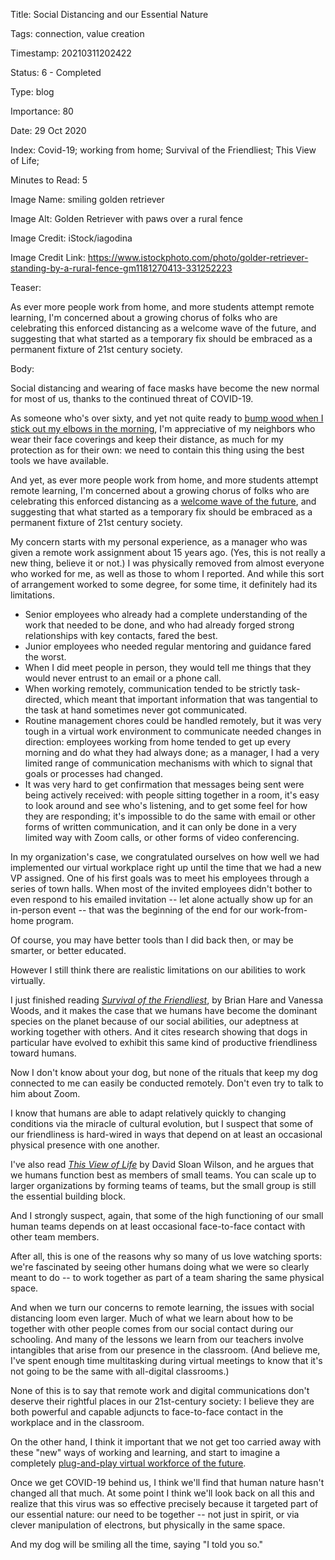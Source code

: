 Title:  Social Distancing and our Essential Nature

Tags:   connection, value creation

Timestamp: 20210311202422

Status: 6 - Completed

Type:   blog

Importance: 80

Date:   29 Oct 2020

Index:  Covid-19; working from home; Survival of the Friendliest; This View of Life; 

Minutes to Read: 5

Image Name: smiling golden retriever

Image Alt: Golden Retriever with paws over a rural fence

Image Credit: iStock/iagodina

Image Credit Link: https://www.istockphoto.com/photo/golder-retriever-standing-by-a-rural-fence-gm1181270413-331252223

Teaser: 

As ever more people work from home, and more students attempt remote learning, I'm concerned about a growing chorus of folks who are celebrating this enforced distancing as a welcome wave of the future, and suggesting that what started as a temporary fix should be embraced as a permanent fixture of 21st century society.


Body: 

Social distancing and wearing of face masks have become the new normal for most of us, thanks to the continued threat of COVID-19. 

As someone who's over sixty, and yet not quite ready to [bump wood when I stick out my elbows in the morning][bumpwood], I'm appreciative of my neighbors who wear their face coverings and keep their distance, as much for my protection as for their own: we need to contain this thing using the best tools we have available. 

And yet, as ever more people work from home, and more students attempt remote learning, I'm concerned about a growing chorus of folks who are celebrating this enforced distancing as a [welcome wave of the future][future], and suggesting that what started as a temporary fix should be embraced as a permanent fixture of 21st century society. 

My concern starts with my personal experience, as a manager who was given a remote work assignment about 15 years ago. (Yes, this is not really a new thing, believe it or not.) I was physically removed from almost everyone who worked for me, as well as those to whom I reported. And while this sort of arrangement worked to some degree, for some time, it definitely had its limitations. 

* Senior employees who already had a complete understanding of the work that needed to be done, and who had already forged strong relationships with key contacts, fared the best. 
* Junior employees who needed regular mentoring and guidance fared the worst.
* When I did meet people in person, they would tell me things that they would never entrust to an email or a phone call.
* When working remotely, communication tended to be strictly task-directed, which meant that important information that was tangential to the task at hand sometimes never got communicated. 
* Routine management chores could be handled remotely, but it was very tough in a virtual work environment to communicate needed changes in direction: employees working from home tended to get up every morning and do what they had always done; as a manager, I had a very limited range of communication mechanisms with which to signal that goals or processes had changed. 
* It was very hard to get confirmation that messages being sent were being actively received: with people sitting together in a room, it's easy to look around and see who's listening, and to get some feel for how they are responding; it's impossible to do the same with email or other forms of written communication, and it can only be done in a very limited way with Zoom calls, or other forms of video conferencing. 

In my organization's case, we congratulated ourselves on how well we had implemented our virtual workplace right up until the time that we had a new VP assigned. One of his first goals was to meet his employees through a series of town halls. When most of the invited employees didn't bother to even respond to his emailed invitation -- let alone actually show up for an in-person event -- that was the beginning of the end for our work-from-home program. 

Of course, you may have better tools than I did back then, or may be smarter, or better educated. 

However I still think there are realistic limitations on our abilities to work virtually. 

I just finished reading *[Survival of the Friendliest][harewoods]*, by Brian Hare and Vanessa Woods, and it makes the case that we humans have become the dominant species on the planet because of our social abilities, our adeptness at working together with others. And it cites research showing that dogs in particular have evolved to exhibit this same kind of productive friendliness toward humans.  

Now I don't know about your dog, but none of the rituals that keep my dog connected to me can easily be conducted remotely. Don't even try to talk to him about Zoom. 

I know that humans are able to adapt relatively quickly to changing conditions via the miracle of cultural evolution, but I suspect that some of our friendliness is hard-wired in ways that depend on at least an occasional physical presence with one another. 

I've also read *[This View of Life][dswilson]* by David Sloan Wilson, and he argues that we humans function best as members of small teams. You can scale up to larger organizations by forming teams of teams, but the small group is still the essential building block. 

And I strongly suspect, again, that some of the high functioning of our small human teams depends on at least occasional face-to-face contact with other team members. 

After all, this is one of the reasons why so many of us love watching sports: we're fascinated by seeing other humans doing what we were so clearly meant to do -- to work together as part of a team sharing the same physical space. 

And when we turn our concerns to remote learning, the issues with social distancing loom even larger. Much of what we learn about how to be together with other people comes from our social contact during our schooling. And many of the lessons we learn from our teachers involve intangibles that arise from our presence in the classroom. (And believe me, I've spent enough time multitasking during virtual meetings to know that it's not going to be the same with all-digital classrooms.) 

None of this is to say that remote work and digital communications don't deserve their rightful places in our 21st-century society: I believe they are both powerful and capable adjuncts to face-to-face contact in the workplace and in the classroom. 

On the other hand, I think it important that we not get too carried away with these "new" ways of working and learning, and start to imagine a completely [plug-and-play virtual workforce of the future][revolution]. 

Once we get COVID-19 behind us, I think we'll find that human nature hasn't changed all that much. At some point I think we'll look back on all this and realize that this virus was so effective precisely because it targeted part of our essential nature: our need to be together -- not just in spirit, or via clever manipulation of electrons, but physically in the same space. 

And my dog will be smiling all the time, saying "I told you so."

[bumpwood]: https://music.apple.com/us/album/bump-wood/1513179089?i=1513180282

[dswilson]: https://www.penguinrandomhouse.com/books/246844/this-view-of-life-by-david-sloan-wilson/

[future]: https://www.npr.org/2020/06/22/870029658/get-a-comfortable-chair-permanent-work-from-home-is-coming

[harewoods]: https://www.penguinrandomhouse.com/books/550437/survival-of-the-friendliest-by-brian-hare-and-vanessa-woods/

[revolution]: https://www.nytimes.com/2020/10/20/opinion/covid-education-work.html
